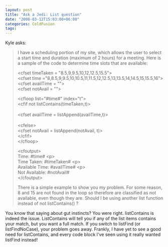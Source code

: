```yaml
---
layout: post
title: "Ask a Jedi: List question"
date: "2008-03-12T15:03:00+06:00"
categories: ColdFusion 
tags: 
---
```


Kyle asks:

<blockquote>
<p>
I have a scheduling portion of my site, which allows the user to select a start time and duration (maximum of 2 hours) for a meeting. Here is a sample of the code to determine time slots that are available:

&lt;cfset timeTaken = "8.5,9,9.5,10,12,12.5,15.5"&gt;<br>
&lt;cfset time ="8,8.5,9,9.5,10,10.5,11,11.5,12,12.5,13,13.5,14,14.5,15,15.5,16">
&lt;cfset availTime = ""&gt;<br>
&lt;cfset notAvail = ""&gt;<br>

&lt;cfloop list="#time#"
index="t"&gt;<br>
	&lt;cfif not listContains(timeTaken,t)&gt;<br>     
		&lt;cfset availTime =
listAppend(availTime,t)&gt;<br>   
	&lt;cfelse&gt;<br>
  	&lt;cfset notAvail =
listAppend(notAvail, t)&gt;<br>
	&lt;/cfif&gt;<br>
&lt;/cfloop&gt;<br>


&lt;cfoutput&gt;<br>
  Time: #time#
&lt;p&gt;<br>
  Time Taken: #timeTaken#
  &lt;p&gt;<br>
  Available Time: #availTime#
  &lt;p&gt;<br>
Not Available: #notAvail#<br>
&lt;/cfoutput&gt;<br>

There is a simple example to show you my problem. For some reason, 8 and 15 are not found in the loop so therefore are
classified as not available, even though they are. Should I be using another list function instead of not listContains() ? 
</p>
</blockquote>

You know that saying about gut instincts? You were right. listContains is indeed the issue. ListContains will tell you if any of the list items contains your match, but you want a full match. If you switch to listFind (or listFindNoCase), your problem goes away. Frankly, I have yet to see a good need for listContains, and every code block I've seen using it really wanted listFind instead!
